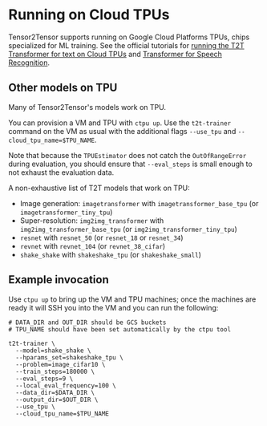# Running on Cloud TPUs

Tensor2Tensor supports running on Google Cloud Platforms TPUs, chips
specialized for ML training. See the official tutorials for [running the
T2T Transformer for text on Cloud TPUs](https://cloud.google.com/tpu/docs/tutorials/transformer) and
[Transformer for Speech Recognition](https://cloud.google.com/tpu/docs/tutorials/automated-speech-recognition).

## Other models on TPU

Many of Tensor2Tensor's models work on TPU.

You can provision a VM and TPU with `ctpu up`. Use the `t2t-trainer` command
on the VM as usual with the additional flags `--use_tpu` and
`--cloud_tpu_name=$TPU_NAME`.

Note that because the `TPUEstimator` does not catch the `OutOfRangeError`
during evaluation, you should ensure that `--eval_steps` is small enough to
not exhaust the evaluation data.

A non-exhaustive list of T2T models that work on TPU:

* Image generation: `imagetransformer` with `imagetransformer_base_tpu` (or
  `imagetransformer_tiny_tpu`)
* Super-resolution: `img2img_transformer` with `img2img_transformer_base_tpu`
  (or `img2img_transformer_tiny_tpu`)
* `resnet` with `resnet_50` (or `resnet_18` or `resnet_34`)
* `revnet` with `revnet_104` (or `revnet_38_cifar`)
* `shake_shake` with `shakeshake_tpu` (or `shakeshake_small`)

## Example invocation

Use `ctpu up` to bring up the VM and TPU machines; once the machines are ready
it will SSH you into the VM and you can run the following:

```
# DATA_DIR and OUT_DIR should be GCS buckets
# TPU_NAME should have been set automatically by the ctpu tool

t2t-trainer \
  --model=shake_shake \
  --hparams_set=shakeshake_tpu \
  --problem=image_cifar10 \
  --train_steps=180000 \
  --eval_steps=9 \
  --local_eval_frequency=100 \
  --data_dir=$DATA_DIR \
  --output_dir=$OUT_DIR \
  --use_tpu \
  --cloud_tpu_name=$TPU_NAME
```
